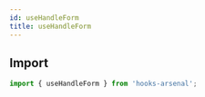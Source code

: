 ```yaml
---
id: useHandleForm
title: useHandleForm
---
```


## Import

```jsx
import { useHandleForm } from 'hooks-arsenal';
```
